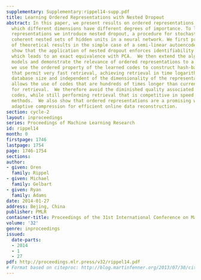 ```yaml
---
supplementary: Supplementary:rippel14-supp.pdf
title: Learning Ordered Representations with Nested Dropout
abstract: In this paper, we present results on ordered representations of data in
  which different dimensions have different degrees of importance. To learn these
  representations we introduce nested dropout, a procedure for stochastically removing
  coherent nested sets of hidden units in a neural network. We first present a sequence
  of theoretical results in the simple case of a semi-linear autoencoder.  We rigorously
  show that the application of nested dropout enforces identifiability of the units,
  which leads to an exact equivalence with PCA.  We then extend the algorithm to deep
  models and demonstrate the relevance of ordered representations to a number of applications.  Specifically,
  we use the ordered property of the learned codes to construct hash-based data structures
  that permit very fast retrieval, achieving retrieval in time logarithmic in the
  database size and independent of the dimensionality of the representation. This
  allows the use of codes that are hundreds of times longer than currently feasible
  for retrieval.  We therefore avoid the diminished quality associated with short
  codes, while still performing retrieval that is competitive in speed with existing
  methods.  We also show that ordered representations are a promising way to learn
  adaptive compression for efficient online data reconstruction.
section: cycle-2
layout: inproceedings
series: Proceedings of Machine Learning Research
id: rippel14
month: 0
firstpage: 1746
lastpage: 1754
page: 1746-1754
sections: 
author:
- given: Oren
  family: Rippel
- given: Michael
  family: Gelbart
- given: Ryan
  family: Adams
date: 2014-01-27
address: Bejing, China
publisher: PMLR
container-title: Proceedings of the 31st International Conference on Machine Learning
volume: '32'
genre: inproceedings
issued:
  date-parts:
  - 2014
  - 1
  - 27
pdf: http://proceedings.mlr.press/v32/rippel14.pdf
# Format based on citeproc: http://blog.martinfenner.org/2013/07/30/citeproc-yaml-for-bibliographies/
---
```

